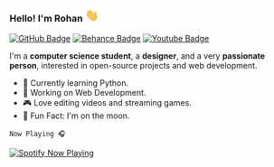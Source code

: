 ### Hello! I'm Rohan <img src="https://raw.githubusercontent.com/Calatop/Calatop/main/img/wave.gif" width="24px"> 

  [![GitHub Badge](https://img.shields.io/badge/-Projects-blue?style=flat-square&logo=github&logoColor=white&color=242933&link=https://github.com/Calatop/Calatop/blob/main/projects.md#projects)](https://github.com/Calatop/Calatop/blob/main/projects.md#projects) [![Behance Badge](https://img.shields.io/badge/-Behance-blue?style=flat-square&logo=behance&logoColor=white&color=242933&link=https://www.behance.net/calatop)](https://www.behance.net/calatop)  [![Youtube Badge](https://img.shields.io/badge/-Youtube-1ca0f1?style=flat-square&color=242933&logo=Youtube&logoColor=white&link=https://www.youtube.com/channel/UCIal5uyyIBPUFq5rLkhLqjg)]( https://zenitsu.me/youtube)

I'm a **computer science student**, a **designer**, and a very **passionate person**, interested in open-source projects and web development. 

- 🌱 Currently learning Python.
- 🚀 Working on Web Development.
- 🎮 Love editing videos and streaming games.
- 🌙 Fun Fact: I'm on the moon.


`Now Playing 🎧`

[<img src="https://spotify-calatop.vercel.app/api/spotify" alt="Spotify Now Playing" width="250" />](https://open.spotify.com/user/rohansanjeev)
